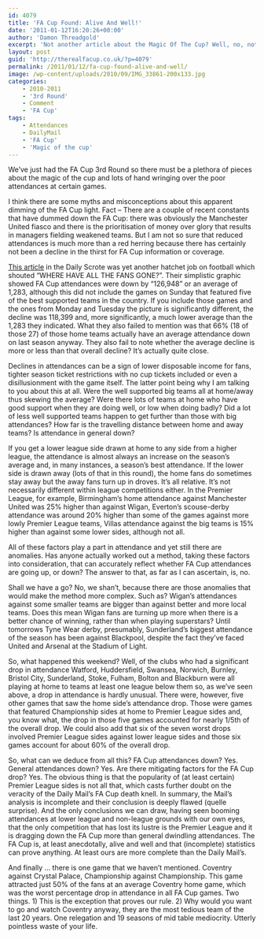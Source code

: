 ```yaml
---
id: 4079
title: 'FA Cup Found: Alive And Well!'
date: '2011-01-12T16:20:26+00:00'
author: 'Damon Threadgold'
excerpt: 'Not another article about the Magic Of The Cup? Well, no, not quite! This one picks holes in Daily Fail opinion, proves it wrong and that the actual competition losing the FA Cup fans and its lustre is the Premier League. No, really. It''s got stats and everything!'
layout: post
guid: 'http://therealfacup.co.uk/?p=4079'
permalink: /2011/01/12/fa-cup-found-alive-and-well/
image: /wp-content/uploads/2010/09/IMG_33861-200x133.jpg
categories:
    - 2010-2011
    - '3rd Round'
    - Comment
    - 'FA Cup'
tags:
    - Attendances
    - DailyMail
    - 'FA Cup'
    - 'Magic of the cup'
---
```


We’ve just had the FA Cup 3rd Round so there must be a plethora of pieces about the magic of the cup and lots of hand wringing over the poor attendances at certain games.

I think there are some myths and misconceptions about this apparent dimming of the FA Cup light. Fact – There are a couple of recent constants that have dummed down the FA Cup: there was obviously the Manchester United fiasco and there is the prioritisation of money over glory that results in managers fielding weakened teams. But I am not so sure that reduced attendances is much more than a red herring because there has certainly not been a decline in the thirst for FA Cup information or coverage.

[This article](http://www.dailymail.co.uk/sport/football/article-1345374/Where-football-supporters-gone---Fans-stay-home-FA-Cup-round.html) in the Daily Scrote was yet another hatchet job on football which shouted “WHERE HAVE ALL THE FANS GONE?”. Their simplistic graphic showed FA Cup attendances were down by “126,948” or an average of 1,283, although this did not include the games on Sunday that featured five of the best supported teams in the country. If you include those games and the ones from Monday and Tuesday the picture is significantly different, the decline was 118,399 and, more significantly, a much lower average than the 1,283 they indicated. What they also failed to mention was that 66% (18 of those 27) of those home teams actually have an average attendance down on last season anyway. They also fail to note whether the average decline is more or less than that overall decline? It’s actually quite close.

Declines in attendances can be a sign of lower disposable income for fans, tighter season ticket restrictions with no cup tickets included or even a disillusionment with the game itself. The latter point being why I am talking to you about this at all. Were the well supported big teams all at home/away thus skewing the average? Were there lots of teams at home who have good support when they are doing well, or low when doing badly? Did a lot of less well supported teams happen to get further than those with big attendances? How far is the travelling distance between home and away teams? Is attendance in general down?

If you get a lower league side drawn at home to any side from a higher league, the attendance is almost always an increase on the season’s average and, in many instances, a season’s best attendance. If the lower side is drawn away (lots of that in this round), the home fans do sometimes stay away but the away fans turn up in droves. It’s all relative. It’s not necessarily different within league competitions either. In the Premier League, for example, Birmingham’s home attendance against Manchester United was 25% higher than against Wigan, Everton’s scouse-derby attendance was around 20% higher than some of the games against more lowly Premier League teams, Villas attendance against the big teams is 15% higher than against some lower sides, although not all.

All of these factors play a part in attendance and yet still there are anomalies. Has anyone actually worked out a method, taking these factors into consideration, that can accurately reflect whether FA Cup attendances are going up, or down? The answer to that, as far as I can ascertain, is, no.

Shall we have a go? No, we shan’t, because there are those anomalies that would make the method more complex. Such as? Wigan’s attendances against some smaller teams are bigger than against better and more local teams. Does this mean Wigan fans are turning up more when there is a better chance of winning, rather than when playing superstars? Until tomorrows Tyne Wear derby, presumably, Sunderland’s biggest attendance of the season has been against Blackpool, despite the fact they’ve faced United and Arsenal at the Stadium of Light.

So, what happened this weekend? Well, of the clubs who had a significant drop in attendance Watford, Huddersfield, Swansea, Norwich, Burnley, Bristol City, Sunderland, Stoke, Fulham, Bolton and Blackburn were all playing at home to teams at least one league below them so, as we’ve seen above, a drop in attendance is hardly unusual. There were, however, five other games that saw the home side’s attendance drop. Those were games that featured Championship sides at home to Premier League sides and, you know what, the drop in those five games accounted for nearly 1/5th of the overall drop. We could also add that six of the seven worst drops involved Premier League sides against lower league sides and those six games account for about 60% of the overall drop.

So, what can we deduce from all this? FA Cup attendances down? Yes. General attendances down? Yes. Are there mitigating factors for the FA Cup drop? Yes. The obvious thing is that the popularity of (at least certain) Premier League sides is not all that, which casts further doubt on the veracity of the Daily Mail’s FA Cup death knell. In summary, the Mail’s analysis is incomplete and their conclusion is deeply fIawed (quelle surprise). And the only conclusions we can draw, having seen booming attendances at lower league and non-league grounds with our own eyes, that the only competition that has lost its lustre is the Premier League and it is dragging down the FA Cup more than general dwindling attendances. The FA Cup is, at least anecdotally, alive and well and that (incomplete) statistics can prove anything. At least ours are more complete than the Daily Mail’s.

And finally … there is one game that we haven’t mentioned. Coventry against Crystal Palace, Championship against Championship. This game attracted just 50% of the fans at an average Coventry home game, which was the worst percentage drop in attendance in all FA Cup games. Two things. 1) This is the exception that proves our rule. 2) Why would you want to go and watch Coventry anyway, they are the most tedious team of the last 20 years. One relegation and 19 seasons of mid table mediocrity. Utterly pointless waste of your life.